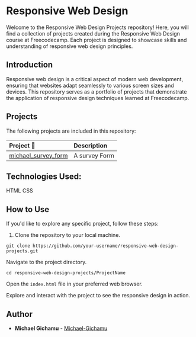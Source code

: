 # Responsive Web Design

Welcome to the Responsive Web Design Projects repository! Here, you will find a collection of projects created during the Responsive Web Design course at Freecodecamp. Each project is designed to showcase skills and understanding of responsive web design principles.

## Introduction

Responsive web design is a critical aspect of modern web development, ensuring that websites adapt seamlessly to various screen sizes and devices. This repository serves as a portfolio of projects that demonstrate the application of responsive design techniques learned at Freecodecamp.

## Projects
The following projects are included in this repository:

| Project :file_folder: | Description |
| :--- | :---|
| [michael_survey_form](./michael_survey_form) | A survey Form |

## Technologies Used:

HTML CSS 

## How to Use
If you'd like to explore any specific project, follow these steps:

1. Clone the repository to your local machine.

```
git clone https://github.com/your-username/responsive-web-design-projects.git
```

Navigate to the project directory.

```
cd responsive-web-design-projects/ProjectName
```

Open the `index.html` file in your preferred web browser.

Explore and interact with the project to see the responsive design in action.

## Author
- **Michael Gichamu** - [Michael-Gichamu](https:///github.com/Michael-Gichamu)